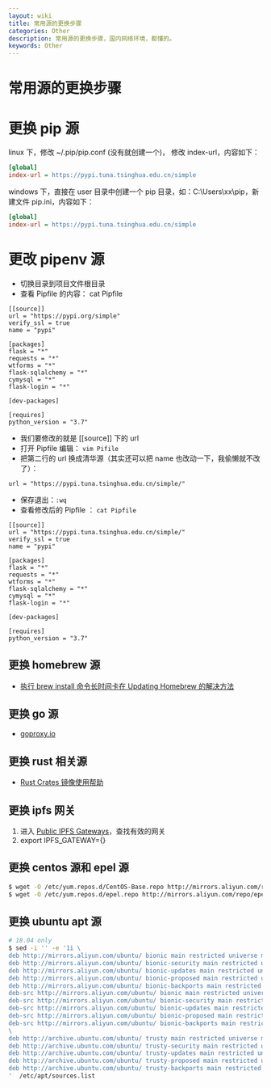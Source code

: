 ```yaml
---
layout: wiki
title: 常用源的更换步骤
categories: Other
description: 常用源的更换步骤，国内网络环境，都懂的。
keywords: Other
---
```


# 常用源的更换步骤
# 更换 pip 源

linux 下，修改 ~/.pip/pip.conf (没有就创建一个)， 修改 index-url，内容如下：

```cfg
[global]
index-url = https://pypi.tuna.tsinghua.edu.cn/simple
```

windows 下，直接在 user 目录中创建一个 pip 目录，如：C:\Users\xx\pip，新建文件 pip.ini，内容如下：

```cfg
[global]
index-url = https://pypi.tuna.tsinghua.edu.cn/simple
```
 
# 更改 pipenv 源

- 切换目录到项目文件根目录
- 查看 Pipfile 的内容： cat Pipfile

```shell
[[source]]
url = "https://pypi.org/simple"
verify_ssl = true
name = "pypi"

[packages]
flask = "*"
requests = "*"
wtforms = "*"
flask-sqlalchemy = "*"
cymysql = "*"
flask-login = "*"

[dev-packages]

[requires]
python_version = "3.7"
```

- 我们要修改的就是 [[source]] 下的 url
- 打开 Pipfile 编辑： `vim Pifile`
- 把第二行的 url 换成清华源（其实还可以把 name 也改动一下，我偷懒就不改了）：

```shell
url = "https://pypi.tuna.tsinghua.edu.cn/simple/"
```

- 保存退出：`:wq`
- 查看修改后的 Pipfile ： `cat Pipfile`

```shell
[[source]]
url = "https://pypi.tuna.tsinghua.edu.cn/simple/"
verify_ssl = true
name = "pypi"

[packages]
flask = "*"
requests = "*"
wtforms = "*"
flask-sqlalchemy = "*"
cymysql = "*"
flask-login = "*"

[dev-packages]

[requires]
python_version = "3.7"
```

## 更换 homebrew 源

- [执行 brew install 命令长时间卡在 Updating Homebrew 的解决方法](https://learnku.com/articles/18908)

## 更换 go 源

- [goproxy.io](https://goproxy.io/)

## 更换 rust 相关源

- [Rust Crates 镜像使用帮助](https://lug.ustc.edu.cn/wiki/mirrors/help/rust-crates)

## 更换 ipfs 网关

1. 进入 [Public IPFS Gateways](https://ipfs.github.io/public-gateway-checker/)，查找有效的网关
2. export IPFS_GATEWAY={}

## 更换 centos 源和 epel 源

```sh
$ wget -O /etc/yum.repos.d/CentOS-Base.repo http://mirrors.aliyun.com/repo/Centos-7.repo
$ wget -O /etc/yum.repos.d/epel.repo http://mirrors.aliyun.com/repo/epel-6.repo
```

## 更换 ubuntu apt 源

```sh
# 18.04 only
$ sed -i '' -e '1i \
deb http://mirrors.aliyun.com/ubuntu/ bionic main restricted universe multiverse \
deb http://mirrors.aliyun.com/ubuntu/ bionic-security main restricted universe multiverse \
deb http://mirrors.aliyun.com/ubuntu/ bionic-updates main restricted universe multiverse \
deb http://mirrors.aliyun.com/ubuntu/ bionic-proposed main restricted universe multiverse \
deb http://mirrors.aliyun.com/ubuntu/ bionic-backports main restricted universe multiverse \
deb-src http://mirrors.aliyun.com/ubuntu/ bionic main restricted universe multiverse \
deb-src http://mirrors.aliyun.com/ubuntu/ bionic-security main restricted universe multiverse \
deb-src http://mirrors.aliyun.com/ubuntu/ bionic-updates main restricted universe multiverse \
deb-src http://mirrors.aliyun.com/ubuntu/ bionic-proposed main restricted universe multiverse \
deb-src http://mirrors.aliyun.com/ubuntu/ bionic-backports main restricted universe multiverse \
\
deb http://archive.ubuntu.com/ubuntu/ trusty main restricted universe multiverse \
deb http://archive.ubuntu.com/ubuntu/ trusty-security main restricted universe multiverse \
deb http://archive.ubuntu.com/ubuntu/ trusty-updates main restricted universe multiverse \
deb http://archive.ubuntu.com/ubuntu/ trusty-proposed main restricted universe multiverse \
deb http://archive.ubuntu.com/ubuntu/ trusty-backports main restricted universe multiverse \
'  /etc/apt/sources.list
```
